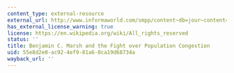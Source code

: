 ```yaml
---
content_type: external-resource
external_url: http://www.informaworld.com/smpp/content~db=jour~content=a787374422
has_external_license_warning: true
license: https://en.wikipedia.org/wiki/All_rights_reserved
status: ''
title: Benjamin C. Marsh and the Fight over Population Congestion
uid: 55e8d2e0-ac92-4ef9-81a6-0ca19d68734a
wayback_url: ''
---
```

